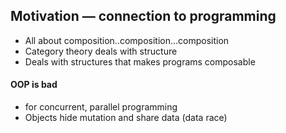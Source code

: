 
## Motivation &mdash; connection to programming
- All about composition..composition...composition
- Category theory deals with structure
- Deals with structures that makes programs composable

#### OOP is bad
- for concurrent, parallel programming
- Objects hide mutation and share data (data race)

